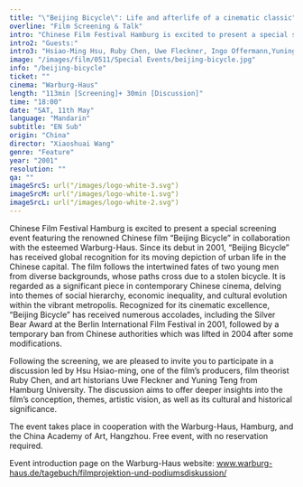 ```yaml
---
title: "\"Beijing Bicycle\": Life and afterlife of a cinematic classic"
overline: "Film Screening & Talk"
intro: "Chinese Film Festival Hamburg is excited to present a special screening event featuring the renowned Chinese film \"Beijing Bicycle\" in collaboration with the esteemed Warburg-Haus.  (No registration required.)"
intro2: "Guests:"
intro3: "Hsiao-Ming Hsu, Ruby Chen, Uwe Fleckner, Ingo Offermann,Yuning Teng"
image: "/images/film/0511/Special Events/beijing-bicycle.jpg"
info: "/beijing-bicycle"
ticket: ""
cinema: "Warburg-Haus"
length: "113min [Screening]+ 30min [Discussion]"
time: "18:00"
date: "SAT, 11th May"
language: "Mandarin"
subtitle: "EN Sub"
origin: "China"
director: "Xiaoshuai Wang"
genre: "Feature"
year: "2001"
resolution: ""
qa: ""
imageSrcS: url("/images/logo-white-3.svg")
imageSrcM: url("/images/logo-white-1.svg")
imageSrcL: url("/images/logo-white-2.svg")
---
```


Chinese Film Festival Hamburg is excited to present a special screening event featuring the renowned Chinese film “Beijing Bicycle” in collaboration with the esteemed Warburg-Haus. Since its debut in 2001, “Beijing Bicycle” has received global recognition for its moving depiction of urban life in the Chinese capital. The film follows the intertwined fates of two young men from diverse backgrounds, whose paths cross due to a stolen bicycle. It is regarded as a significant piece in contemporary Chinese cinema, delving into themes of social hierarchy, economic inequality, and cultural evolution within the vibrant metropolis. Recognized for its cinematic excellence, “Beijing Bicycle” has received numerous accolades, including the Silver Bear Award at the Berlin International Film Festival in 2001, followed by a temporary ban from Chinese authorities which was lifted in 2004 after some modifications.

Following the screening, we are pleased to invite you to participate in a discussion led by Hsu Hsiao-ming, one of the film’s producers, film theorist Ruby Chen, and art historians Uwe Fleckner and Yuning Teng from Hamburg University. The discussion aims to offer deeper insights into the film’s conception, themes, artistic vision, as well as its cultural and historical significance.

The event takes place in cooperation with the Warburg-Haus, Hamburg, and the China Academy of Art, Hangzhou. Free event, with no reservation required.

Event introduction page on the Warburg-Haus website: www.warburg-haus.de/tagebuch/filmprojektion-und-podiumsdiskussion/
